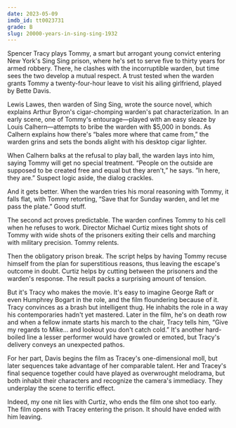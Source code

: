 ```yaml
---
date: 2023-05-09
imdb_id: tt0023731
grade: B
slug: 20000-years-in-sing-sing-1932
---
```


Spencer Tracy plays Tommy, a smart but arrogant young convict entering New York's Sing Sing prison, where he's set to serve five to thirty years for armed robbery. There, he clashes with the incorruptible warden, but time sees the two develop a mutual respect. A trust tested when the warden grants Tommy a twenty-four-hour leave to visit his ailing girlfriend, played by Bette Davis.

<!-- end -->

Lewis Lawes, then warden of Sing Sing, wrote the source novel, which explains Arthur Byron's cigar-chomping warden's pat characterization. In an early scene, one of Tommy's entourage—played with an easy sleaze by Louis Calhern—attempts to bribe the warden with $5,000 in bonds. As Calhern explains how there's “bales more where that came from,” the warden grins and sets the bonds alight with his desktop cigar lighter.

When Calhern balks at the refusal to play ball, the warden lays into him, saying Tommy will get no special treatment. “People on the outside are supposed to be created free and equal but they aren't,” he says. ”In here, they are.” Suspect logic aside, the dialog crackles.

And it gets better. When the warden tries his moral reasoning with Tommy, it falls flat, with Tommy retorting, “Save that for Sunday warden, and let me pass the plate.” Good stuff.

The second act proves predictable. The warden confines Tommy to his cell when he refuses to work. Director Michael Curtiz mixes tight shots of Tommy with wide shots of the prisoners exiting their cells and marching with military precision. Tommy relents.

Then the obligatory prison break. The script helps by having Tommy recuse himself from the plan for superstitious reasons, thus leaving the escape's outcome in doubt. Curtiz helps by cutting between the prisoners and the warden's response. The result packs a surprising amount of tension.

But it's Tracy who makes the movie. It's easy to imagine George Raft or even Humphrey Bogart in the role, and the film floundering because of it. Tracy convinces as a brash but intelligent thug. He inhabits the role in a way his contemporaries hadn't yet mastered. Later in the film, he's on death row and when a fellow inmate starts his march to the chair, Tracy tells him, “Give my regards to Mike… and lookout you don't catch cold.” It's another hard-boiled line a lesser performer would have growled or emoted, but Tracy's delivery conveys an unexpected pathos.

For her part, Davis begins the film as Tracey's one-dimensional moll, but later sequences take advantage of her comparable talent. Her and Tracey's final sequence together could have played as overwrought melodrama, but both inhabit their characters and recognize the camera's immediacy. They underplay the scene to terrific effect.

Indeed, my one nit lies with Curtiz, who ends the film one shot too early. The film opens with Tracey entering the prison. It should have ended with him leaving.
